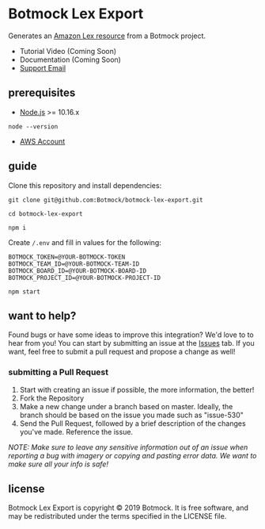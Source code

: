 # Botmock Lex Export

Generates an [Amazon Lex resource](https://docs.aws.amazon.com/lex/latest/dg/import-from-lex.html) from a Botmock project.

- Tutorial Video (Coming Soon)
- Documentation (Coming Soon)
- [Support Email](mailto:help@botmock.com)

<!-- ## ethos -->

## prerequisites

- [Node.js](https://nodejs.org/en/) >= 10.16.x

```shell
node --version
```

- [AWS Account](https://console.aws.amazon.com/console/home)

## guide

Clone this repository and install dependencies:

```shell
git clone git@github.com:Botmock/botmock-lex-export.git

cd botmock-lex-export

npm i
```

Create `/.env` and fill in values for the following:

```shell
BOTMOCK_TOKEN=@YOUR-BOTMOCK-TOKEN
BOTMOCK_TEAM_ID=@YOUR-BOTMOCK-TEAM-ID
BOTMOCK_BOARD_ID=@YOUR-BOTMOCK-BOARD-ID
BOTMOCK_PROJECT_ID=@YOUR-BOTMOCK-PROJECT-ID
```

```shell
npm start
```

<!-- ### importing -->

## want to help?

Found bugs or have some ideas to improve this integration? We'd love to to hear from you! You can start by submitting an issue at the [Issues](https://github.com/Botmock/botmock-lex-export/issues) tab. If you want, feel free to submit a pull request and propose a change as well!

### submitting a Pull Request

1. Start with creating an issue if possible, the more information, the better!
2. Fork the Repository
3. Make a new change under a branch based on master. Ideally, the branch should be based on the issue you made such as "issue-530"
4. Send the Pull Request, followed by a brief description of the changes you've made. Reference the issue.

_NOTE: Make sure to leave any sensitive information out of an issue when reporting a bug with imagery or copying and pasting error data. We want to make sure all your info is safe!_

## license

Botmock Lex Export is copyright © 2019 Botmock. It is free software, and may be redistributed under the terms specified in the LICENSE file.
